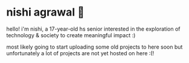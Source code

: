 # nishi agrawal 🦕

hello! i'm nishi, a 17-year-old hs senior interested in the exploration of technology & society to create meaningful impact :)

most likely going to start uploading some old projects to here soon but unfortunately a lot of projects are not yet hosted on here :(!

